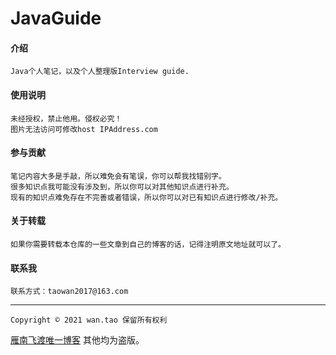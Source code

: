 
# JavaGuide

#### 介绍
    Java个人笔记，以及个人整理版Interview guide.

#### 使用说明
    未经授权，禁止他用。侵权必究！
    图片无法访问可修改host IPAddress.com

#### 参与贡献

    笔记内容大多是手敲，所以难免会有笔误，你可以帮我找错别字。
    很多知识点我可能没有涉及到，所以你可以对其他知识点进行补充。
    现有的知识点难免存在不完善或者错误，所以你可以对已有知识点进行修改/补充。

#### 关于转载
    如果你需要转载本仓库的一些文章到自己的博客的话，记得注明原文地址就可以了。

#### 联系我
    联系方式：taowan2017@163.com
---

    Copyright © 2021 wan.tao 保留所有权利

[雁南飞渡唯一博客](https://blog.csdn.net/qq_34755766/) 其他均为盗版。